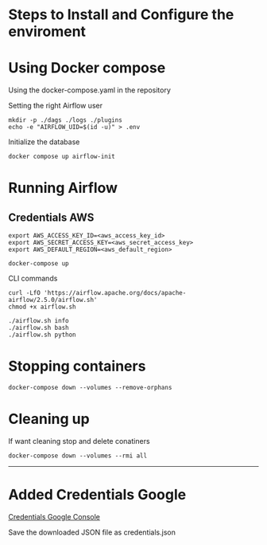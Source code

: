 # Steps to Install and Configure the enviroment

# Using Docker compose

Using the docker-compose.yaml in the repository

Setting the right Airflow user
~~~shell
mkdir -p ./dags ./logs ./plugins
echo -e "AIRFLOW_UID=$(id -u)" > .env
~~~

Initialize the database
~~~shell
docker compose up airflow-init
~~~
# Running Airflow

## Credentials AWS
~~~shell
export AWS_ACCESS_KEY_ID=<aws_access_key_id>
export AWS_SECRET_ACCESS_KEY=<aws_secret_access_key>
export AWS_DEFAULT_REGION=<aws_default_region> 
~~~

~~~shell
docker-compose up
~~~

CLI commands
~~~shell
curl -LfO 'https://airflow.apache.org/docs/apache-airflow/2.5.0/airflow.sh'
chmod +x airflow.sh
~~~

~~~shell
./airflow.sh info
./airflow.sh bash
./airflow.sh python
~~~

# Stopping containers

~~~shell
docker-compose down --volumes --remove-orphans
~~~

# Cleaning up

If want cleaning stop and delete conatiners 
~~~shell
docker-compose down --volumes --rmi all
~~~

---

# Added Credentials Google
[Credentials Google Console](https://console.cloud.google.com/apis/credentials?hl=pt-br&project=<PROJECT_NAME>)

Save the downloaded JSON file as credentials.json